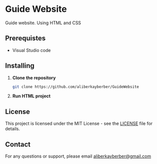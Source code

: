 # Guide Website
Guide website. Using HTML and CSS

## Prerequistes
 - Visual Studio code 

## Installing

1. **Clone the repository**
   ```bash
   git clone https://github.com/aliberkayberber/GuideWebsite
   ```

2. **Run HTML project**

## License

This project is licensed under the MIT License - see the [LICENSE](LICENSE) file for details.

## Contact

For any questions or support, please email aliberkayberber@gmail.com